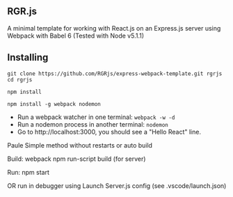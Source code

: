 ## RGR.js

A minimal template for working with React.js on an Express.js server using Webpack with Babel 6 (Tested with Node v5.1.1)

## Installing

```
git clone https://github.com/RGRjs/express-webpack-template.git rgrjs
cd rgrjs

npm install

npm install -g webpack nodemon
```

- Run a webpack watcher in one terminal: `webpack -w -d`
- Run a nodemon process in another terminal: `nodemon`
- Go to http://localhost:3000, you should see a "Hello React" line.


Paule
Simple method without restarts or auto build

Build:
webpack
npm run-script build (for server)

Run:
npm start

OR run in debugger using Launch Server.js config (see .vscode/launch.json)

